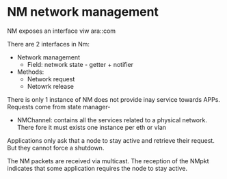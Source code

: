# NM network management


NM exposes an interface viw ara::com


There are 2 interfaces in Nm:
- Network management
    - Field: network state - getter + notifier
- Methods:
    - Network request
    - Netowrk release
    
There is only 1 instance of NM does not provide inay service towards APPs.
Requests come from state manager-
- NMChannel:
    contains all the services related to a physical network. There fore it must exists one instance per eth or vlan

Applications only ask that a node to stay active and retrieve their request. But they cannot force a shutdown.

The NM packets are received via multicast.
The reception of the NMpkt indicates that some application requires the node to stay active.


